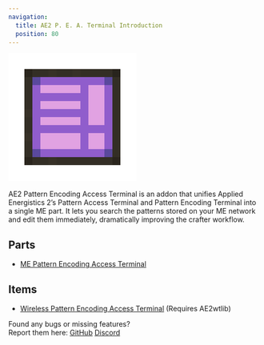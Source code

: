 ```yaml
---
navigation:
  title: AE2 P. E. A. Terminal Introduction
  position: 80
---
```


![Logo](assets/logo.png)

AE2 Pattern Encoding Access Terminal is an addon that unifies Applied Energistics 2’s Pattern Access Terminal and Pattern Encoding Terminal into a single ME part. It lets you search the patterns stored on your ME network and edit them immediately, dramatically improving the crafter workflow.

## Parts

* [ME Pattern Encoding Access Terminal](ae2peat_intro/pattern_encoding_access_terminal.md)

## Items

* [Wireless Pattern Encoding Access Terminal](ae2peat_intro/wireless_pattern_encoding_access_terminal.md) (Requires AE2wtlib)

Found any bugs or missing features?  
Report them here: [GitHub](https://github.com/yuuki1293/ProgrammedCircuitCard) [Discord](https://discord.gg/qgKEFnf6v8)
